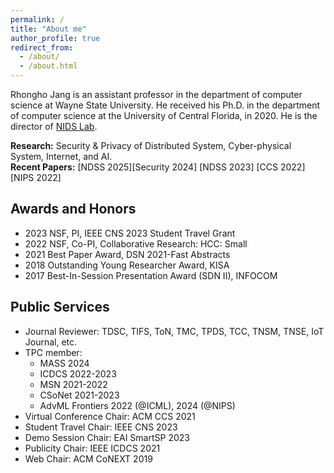 ```yaml
---
permalink: /
title: "About me"
author_profile: true
redirect_from: 
  - /about/
  - /about.html
---
```


Rhongho Jang is an assistant professor in the department of computer science at Wayne State University. He received his Ph.D. in the department of computer science at the University of Central Florida, in 2020. 
He is the director of [NIDS Lab](/team/). 

<b>Research:</b> Security & Privacy of Distributed System, Cyber-physical System, Internet, and AI.
<br>
<b>Recent Papers:</b>  [NDSS 2025][Security 2024] [NDSS 2023] [CCS 2022] [NIPS 2022]


Awards and Honors
---
* 2023 NSF, PI, IEEE CNS 2023 Student Travel Grant 
* 2022 NSF, Co-PI, Collaborative Research: HCC: Small
* 2021 Best Paper Award, DSN 2021-Fast Abstracts
* 2018 Outstanding Young Researcher Award, KISA
* 2017 Best-In-Session Presentation Award (SDN II), INFOCOM

Public Services
---
* Journal Reviewer: TDSC, TIFS, ToN, TMC, TPDS, TCC, TNSM, TNSE, IoT Journal, etc.
* TPC member: 
  * MASS 2024
  * ICDCS 2022-2023
  * MSN 2021-2022 
  * CSoNet 2021-2023
  * AdvML Frontiers 2022 (@ICML), 2024 (@NIPS)
* Virtual Conference Chair: ACM CCS 2021
* Student Travel Chair: IEEE CNS 2023
* Demo Session Chair: EAI SmartSP 2023
* Publicity Chair: IEEE ICDCS 2021
* Web Chair: ACM CoNEXT 2019
